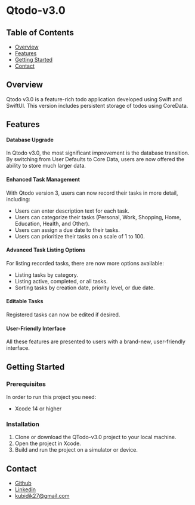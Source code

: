 # Qtodo-v3.0

## Table of Contents

* [Overview](#overview)
* [Features](#features)
* [Getting Started](#getting-started)
* [Contact](#contact)

## Overview

Qtodo v3.0 is a feature-rich todo application developed using Swift and SwiftUI. This version includes persistent storage of todos using CoreData.


## Features


#### Database Upgrade
In Qtodo v3.0, the most significant improvement is the database transition. By switching from User Defaults to Core Data, users are now offered the ability to store much larger data.

#### Enhanced Task Management
With Qtodo version 3, users can now record their tasks in more detail, including:

 - Users can enter description text for each task.
 - Users can categorize their tasks (Personal, Work, Shopping, Home, Education, Health, and Other).
 - Users can assign a due date to their tasks.
 - Users can prioritize their tasks on a scale of 1 to 100.
 
#### Advanced Task Listing Options
For listing recorded tasks, there are now more options available:

 - Listing tasks by category.
 - Listing active, completed, or all tasks.
 - Sorting tasks by creation date, priority level, or due date.
  
#### Editable Tasks
Registered tasks can now be edited if desired.

#### User-Friendly Interface
All these features are presented to users with a brand-new, user-friendly interface.

## Getting Started

### Prerequisites

In order to run this project you need:

 - Xcode 14 or higher

### Installation

1. Clone or download the QTodo-v3.0 project to your local machine.
2. Open the project in Xcode.
3. Build and run the project on a simulator or device.


## Contact

 - [Github](https://github.com/qbica2)
 - [Linkedin](https://www.linkedin.com/in/kubilay-akdemir/)
 - [kubidik27@gmail.com](mailto:kubidik27@gmail.com)
 













































